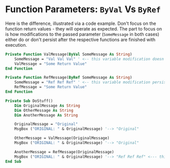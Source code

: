 # Function Parameters: `ByVal` Vs `ByRef`

Here is the difference, illustrated via a code example. Don't focus on the function return values - they will operate as expected. The part to focus on is how modifications to the passed parameter (`SomeMessage` in both cases) either do or don't persist after the respective functions are finished with execution.

```vb
Private Function ValMessage(ByVal SomeMessage As String)
    SomeMessage = "Val Val Val" ' <-- this variable modification doesn't persist after the function finishes execution
    ValMessage = "Some Return Value"
End Function

Private Function RefMessage(ByRef SomeMessage As String)
    SomeMessage = "Ref Ref Ref" ' <-- this variable modification persists even after the function finishes execution
    RefMessage = "Some Return Value"
End Function

Private Sub DoStuff()
    Dim OriginalMessage As String
    Dim OtherMessage As String
    Dim AnotherMessage As String

    OriginalMessage = "Original"
    MsgBox ("ORIGINAL: " & OriginalMessage) '--> "Original"

    OtherMessage = ValMessage(OriginalMessage)
    MsgBox ("ORIGINAL: " & OriginalMessage) '--> "Original"

    AnotherMessage = RefMessage(OriginalMessage)
    MsgBox ("ORIGINAL: " & OriginalMessage) '--> "Ref Ref Ref" <--- this is the difference when you pass a parameter by reference
End Sub
```
